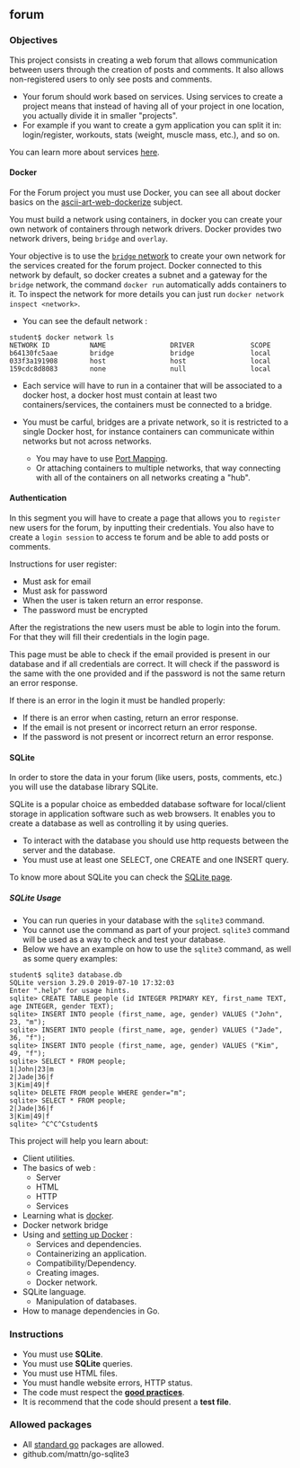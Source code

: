 ## forum

### Objectives

This project consists in creating a web forum that allows communication between users through the creation of posts and comments. It also allows non-registered users to only see posts and comments.

- Your forum should work based on services. Using services to create a project means that instead of having all of your project in one location, you actually divide it in smaller "projects".
- For example if you want to create a gym application you can split it in: login/register, workouts, stats (weight, muscle mass, etc.), and so on.

You can learn more about services [here](https://medium.com/myntra-engineering/my-journey-with-golang-web-services-4d922a8c9897).

#### Docker

For the Forum project you must use Docker, you can see all about docker basics on the [ascii-art-web-dockerize](https://public.01-edu.org/subjects/ascii-art-web/ascii-art-web-dockerize.en) subject.

You must build a network using containers, in docker you can create your own network of containers through network drivers. Docker provides two network drivers, being `bridge` and `overlay`.

Your objective is to use the [`bridge` network](https://docs.docker.com/engine/tutorials/networkingcontainers/) to create your own network for the services created for the forum project. Docker connected to this network by default, so docker creates a subnet and a gateway for the `bridge` network, the command `docker run` automatically adds containers to it. To inspect the network for more details you can just run `docker network inspect <network>`.

- You can see the default network :

```console
student$ docker network ls
NETWORK ID          NAME                DRIVER              SCOPE
b64130fc5aae        bridge              bridge              local
033f3a191908        host                host                local
159cdc8d8083        none                null                local
```

- Each service will have to run in a container that will be associated to a docker host, a docker host must contain at least two containers/services, the containers must be connected to a bridge.

- You must be carful, bridges are a private network, so it is restricted to a single Docker host, for instance containers can communicate within networks but not across networks.
  - You may have to use [Port Mapping](https://docker-k8s-lab.readthedocs.io/en/latest/docker/port-mapping.html).
  - Or attaching containers to multiple networks, that way connecting with all of the containers on all networks creating a "hub".

#### Authentication

In this segment you will have to create a page that allows you to `register` new users for the forum, by inputting their credentials. You also have to create a `login session` to access te forum and be able to add posts or comments.

Instructions for user register:

- Must ask for email
- Must ask for password
- When the user is taken return an error response.
- The password must be encrypted

After the registrations the new users must be able to login into the forum. For that they will fill their credentials in the login page.

This page must be able to check if the email provided is present in our database and if all credentials are correct. It will check if the password is the same with the one provided and if the password is not the same return an error response.

If there is an error in the login it must be handled properly:

- If there is an error when casting, return an error response.
- If the email is not present or incorrect return an error response.
- If the password is not present or incorrect return an error response.

#### SQLite

In order to store the data in your forum (like users, posts, comments, etc.) you will use the database library SQLite.

SQLite is a popular choice as embedded database software for local/client storage in application software such as web browsers. It enables you to create a database as well as controlling it by using queries.

- To interact with the database you should use http requests between the server and the database.
- You must use at least one SELECT, one CREATE and one INSERT query.

To know more about SQLite you can check the [SQLite page](https://www.sqlite.org/index.html).

##### SQLite Usage

- You can run queries in your database with the `sqlite3` command.
- You cannot use the command as part of your project. `sqlite3` command will be used as a way to check and test your database.
- Below we have an example on how to use the `sqlite3` command, as well as some query examples:

```console
student$ sqlite3 database.db
SQLite version 3.29.0 2019-07-10 17:32:03
Enter ".help" for usage hints.
sqlite> CREATE TABLE people (id INTEGER PRIMARY KEY, first_name TEXT, age INTEGER, gender TEXT);
sqlite> INSERT INTO people (first_name, age, gender) VALUES ("John", 23, "m");
sqlite> INSERT INTO people (first_name, age, gender) VALUES ("Jade", 36, "f");
sqlite> INSERT INTO people (first_name, age, gender) VALUES ("Kim", 49, "f");
sqlite> SELECT * FROM people;
1|John|23|m
2|Jade|36|f
3|Kim|49|f
sqlite> DELETE FROM people WHERE gender="m";
sqlite> SELECT * FROM people;
2|Jade|36|f
3|Kim|49|f
sqlite> ^C^C^Cstudent$

```

This project will help you learn about:

- Client utilities.
- The basics of web :
  - Server
  - HTML
  - HTTP
  - Services
- Learning what is [docker](https://docs.docker.com).
- Docker network bridge
- Using and [setting up Docker](https://docs.docker.com/get-started/) :
  - Services and dependencies.
  - Containerizing an application.
  - Compatibility/Dependency.
  - Creating images.
  - Docker network.
- SQLite language.
  - Manipulation of databases.
- How to manage dependencies in Go.

### Instructions

- You must use **SQLite**.
- You must use **SQLite** queries.
- You must use HTML files.
- You must handle website errors, HTTP status.
- The code must respect the [**good practices**](https://public.01-edu.org/subjects/good-practices.en).
- It is recommend that the code should present a **test file**.

### Allowed packages

- All [standard go](https://golang.org/pkg/) packages are allowed.
- github.com/mattn/go-sqlite3
